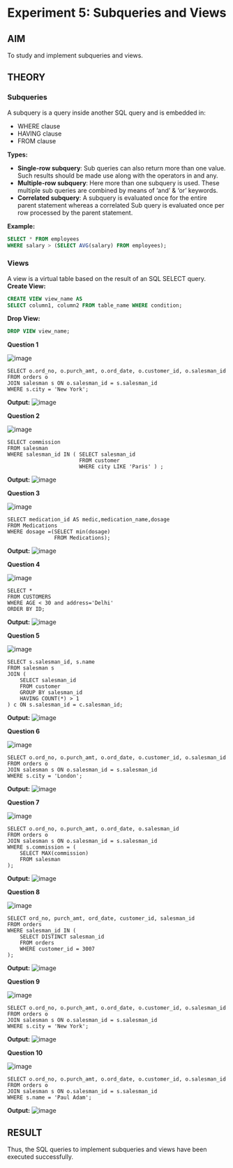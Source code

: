 # Experiment 5: Subqueries and Views

## AIM
To study and implement subqueries and views.

## THEORY

### Subqueries
A subquery is a query inside another SQL query and is embedded in:
- WHERE clause
- HAVING clause
- FROM clause

**Types:**
- **Single-row subquery**:
  Sub queries can also return more than one value. Such results should be made use along with the operators in and any.
- **Multiple-row subquery**:
  Here more than one subquery is used. These multiple sub queries are combined by means of ‘and’ & ‘or’ keywords.
- **Correlated subquery**:
  A subquery is evaluated once for the entire parent statement whereas a correlated Sub query is evaluated once per row processed by the parent statement.

**Example:**
```sql
SELECT * FROM employees
WHERE salary > (SELECT AVG(salary) FROM employees);
```
### Views
A view is a virtual table based on the result of an SQL SELECT query.
**Create View:**
```sql
CREATE VIEW view_name AS
SELECT column1, column2 FROM table_name WHERE condition;
```
**Drop View:**
```sql
DROP VIEW view_name;
```

**Question 1**

![image](https://github.com/user-attachments/assets/75fdb7e5-62a4-452b-82fd-3daac63a11eb)


```
SELECT o.ord_no, o.purch_amt, o.ord_date, o.customer_id, o.salesman_id
FROM orders o
JOIN salesman s ON o.salesman_id = s.salesman_id
WHERE s.city = 'New York';

```

**Output:**
![image](https://github.com/user-attachments/assets/48fb9120-2ea7-4db9-8f3d-62bc7d68658a)


**Question 2**

![image](https://github.com/user-attachments/assets/0ac9cd92-9315-4b2a-933b-e2b884f690c7)


```
SELECT commission
FROM salesman
WHERE salesman_id IN ( SELECT salesman_id
                       FROM customer
                       WHERE city LIKE 'Paris' ) ;

```

**Output:**
![image](https://github.com/user-attachments/assets/576c7d56-43db-402e-9982-a13017c2b9bd)


**Question 3**

![image](https://github.com/user-attachments/assets/dc3798ce-4d33-4c76-8f00-4dc74737f268)


```
SELECT medication_id AS medic,medication_name,dosage
FROM Medications
WHERE dosage =(SELECT min(dosage)
               FROM Medications);
```

**Output:**
![image](https://github.com/user-attachments/assets/3dfda7ab-7385-4d94-af94-3493817268cb)


**Question 4**

![image](https://github.com/user-attachments/assets/ea92506f-0cb2-49a2-93e2-db92eb4aa33f)



```
SELECT *
FROM CUSTOMERS
WHERE AGE < 30 and address='Delhi'
ORDER BY ID;
```

**Output:**
![image](https://github.com/user-attachments/assets/75b75a39-7f2e-45cf-8f44-5d68505e1480)


**Question 5**

![image](https://github.com/user-attachments/assets/2f06365d-abd9-48ef-ae71-7d03fc0a947c)


```
SELECT s.salesman_id, s.name
FROM salesman s
JOIN (
    SELECT salesman_id
    FROM customer
    GROUP BY salesman_id
    HAVING COUNT(*) > 1
) c ON s.salesman_id = c.salesman_id;
```

**Output:**
![image](https://github.com/user-attachments/assets/acc5db71-16d7-421c-b1b3-2d28f09f88b9)


**Question 6**

![image](https://github.com/user-attachments/assets/3c9aae41-66a4-4245-b6d3-f95129fd7fe0)


```
SELECT o.ord_no, o.purch_amt, o.ord_date, o.customer_id, o.salesman_id
FROM orders o
JOIN salesman s ON o.salesman_id = s.salesman_id
WHERE s.city = 'London';
```

**Output:**
![image](https://github.com/user-attachments/assets/f063fbca-9d5d-4ca3-8557-3df683ffb2b9)


**Question 7**

![image](https://github.com/user-attachments/assets/05e4e0a7-bbfe-4284-a18f-fd33e8e80ff7)


```
SELECT o.ord_no, o.purch_amt, o.ord_date, o.salesman_id
FROM orders o
JOIN salesman s ON o.salesman_id = s.salesman_id
WHERE s.commission = (
    SELECT MAX(commission)
    FROM salesman
);

```

**Output:**
![image](https://github.com/user-attachments/assets/07b0db6e-b544-4d34-a34e-095b7354eb52)


**Question 8**

![image](https://github.com/user-attachments/assets/7db6a4b9-ee4d-4ade-99b1-8a1b03ef4763)


```
SELECT ord_no, purch_amt, ord_date, customer_id, salesman_id
FROM orders
WHERE salesman_id IN (
    SELECT DISTINCT salesman_id
    FROM orders
    WHERE customer_id = 3007
);
```

**Output:**
![image](https://github.com/user-attachments/assets/acb1599e-1f76-4035-ad90-652340ff60a0)

**Question 9**

![image](https://github.com/user-attachments/assets/63d5d1af-19ec-4a99-90a0-42149b8cf724)

```
SELECT o.ord_no, o.purch_amt, o.ord_date, o.customer_id, o.salesman_id
FROM orders o
JOIN salesman s ON o.salesman_id = s.salesman_id
WHERE s.city = 'New York';
```

**Output:**
![image](https://github.com/user-attachments/assets/da338032-fbcc-4e3e-988c-a38cc319415f)


**Question 10**

![image](https://github.com/user-attachments/assets/ad80acd2-7fb8-487b-b8d3-aa4d13831a7c)


```
SELECT o.ord_no, o.purch_amt, o.ord_date, o.customer_id, o.salesman_id
FROM orders o
JOIN salesman s ON o.salesman_id = s.salesman_id
WHERE s.name = 'Paul Adam';
```

**Output:**
![image](https://github.com/user-attachments/assets/e222268b-9bdd-4701-ba04-3d535e82d5da)



## RESULT
Thus, the SQL queries to implement subqueries and views have been executed successfully.
